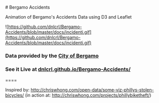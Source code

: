 # Bergamo Accidents


Animation of Bergamo's Accidents Data using D3 and Leaflet

![https://github.com/dnlcrl/Bergamo-Accidents/blob/master/docs/incidenti.gif](https://github.com/dnlcrl/Bergamo-Accidents/blob/master/docs/incidenti.gif)

### Data provided by the [City of Bergamo](https://www.dati.lombardia.it/Mobilit-e-trasporti/Comune-Bergamo-Incidenti-stradali/hds3-pqjq)

### See it Live at [dnlcrl.github.io/Bergamo-Accidents/](https://dnlcrl.github.io/Bergamo-Accidents/)

====

Inspired by: http://chriswhong.com/open-data/some-viz-phillys-stolen-bicycles/ (in action at:  http://chriswhong.com/projects/phillybiketheft/)
